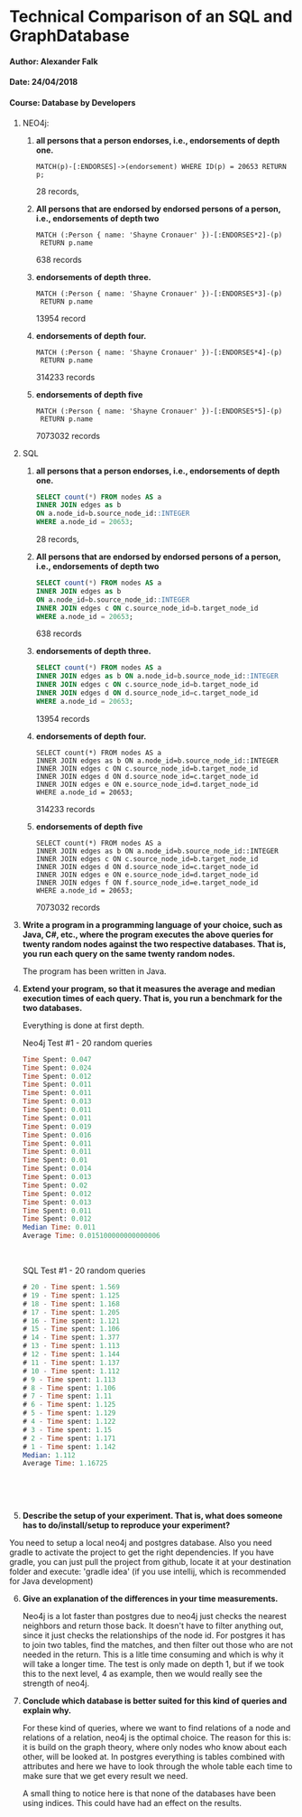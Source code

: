 # Technical Comparison of an SQL and GraphDatabase

#### Author: Alexander Falk
#### Date: 24/04/2018
#### Course: Database by Developers

1. NEO4j: 

   1. **all persons that a person endorses, i.e., endorsements of depth one.**

      ```cypher
      MATCH(p)-[:ENDORSES]->(endorsement) WHERE ID(p) = 20653 RETURN p;
      ```

      28 records,

   2. **All persons that are endorsed by endorsed persons of a person, i.e., endorsements of depth two**

      ```cypher
      MATCH (:Person { name: 'Shayne Cronauer' })-[:ENDORSES*2]-(p)
       RETURN p.name
      ```

      638 records

   3. **endorsements of depth three.**

      ```cypher
      MATCH (:Person { name: 'Shayne Cronauer' })-[:ENDORSES*3]-(p)
       RETURN p.name
      ```

      13954 record

   4. **endorsements of depth four.**

      ```cypher
      MATCH (:Person { name: 'Shayne Cronauer' })-[:ENDORSES*4]-(p)
       RETURN p.name
      ```

      314233 records

   5. **endorsements of depth five**

      ```cypher
      MATCH (:Person { name: 'Shayne Cronauer' })-[:ENDORSES*5]-(p)
       RETURN p.name
      ```

      7073032 records

2. SQL

   1. **all persons that a person endorses, i.e., endorsements of depth one.**

      ```sql
      SELECT count(*) FROM nodes AS a 
      INNER JOIN edges as b 
      ON a.node_id=b.source_node_id::INTEGER 
      WHERE a.node_id = 20653;
      ```

      28 records,	

   2. **All persons that are endorsed by endorsed persons of a person, i.e., endorsements of depth two**

      ```sql
      SELECT count(*) FROM nodes AS a 
      INNER JOIN edges as b 
      ON a.node_id=b.source_node_id::INTEGER 
      INNER JOIN edges c ON c.source_node_id=b.target_node_id
      WHERE a.node_id = 20653;
      ```

      638 records

   3. **endorsements of depth three.**

      ```sql
      SELECT count(*) FROM nodes AS a 
      INNER JOIN edges as b ON a.node_id=b.source_node_id::INTEGER 
      INNER JOIN edges c ON c.source_node_id=b.target_node_id
      INNER JOIN edges d ON d.source_node_id=c.target_node_id
      WHERE a.node_id = 20653;
      ```

      13954 records

   4. **endorsements of depth four.**

      ```cypher
      SELECT count(*) FROM nodes AS a 
      INNER JOIN edges as b ON a.node_id=b.source_node_id::INTEGER 
      INNER JOIN edges c ON c.source_node_id=b.target_node_id
      INNER JOIN edges d ON d.source_node_id=c.target_node_id
      INNER JOIN edges e ON e.source_node_id=d.target_node_id
      WHERE a.node_id = 20653;
      ```

      314233 records

   5. **endorsements of depth five**

      ```cypher
      SELECT count(*) FROM nodes AS a 
      INNER JOIN edges as b ON a.node_id=b.source_node_id::INTEGER 
      INNER JOIN edges c ON c.source_node_id=b.target_node_id
      INNER JOIN edges d ON d.source_node_id=c.target_node_id
      INNER JOIN edges e ON e.source_node_id=d.target_node_id
      INNER JOIN edges f ON f.source_node_id=e.target_node_id
      WHERE a.node_id = 20653;
      ```

      7073032 records

3. **Write a program in a programming language of your choice, such as Java, C#, etc., where the program executes the above queries for twenty random nodes against the two respective databases. That is, you run each query on the same twenty random nodes.**

   The program has been written in Java. 
   ​

4. **Extend your program, so that it measures the average and median execution times of each query. That is, you run a benchmark for the two databases.**

   Everything is done at first depth.

   Neo4j Test #1 - 20 random queries

   ```sql
   Time Spent: 0.047
   Time Spent: 0.024
   Time Spent: 0.012
   Time Spent: 0.011
   Time Spent: 0.011
   Time Spent: 0.013
   Time Spent: 0.011
   Time Spent: 0.011
   Time Spent: 0.019
   Time Spent: 0.016
   Time Spent: 0.011
   Time Spent: 0.011
   Time Spent: 0.01
   Time Spent: 0.014
   Time Spent: 0.013
   Time Spent: 0.02
   Time Spent: 0.012
   Time Spent: 0.013
   Time Spent: 0.011
   Time Spent: 0.012
   Median Time: 0.011
   Average Time: 0.015100000000000006
   ```

   ​

   SQL Test #1 - 20 random queries

   ```sql
   # 20 - Time spent: 1.569
   # 19 - Time spent: 1.125
   # 18 - Time spent: 1.168
   # 17 - Time spent: 1.205
   # 16 - Time spent: 1.121
   # 15 - Time spent: 1.106
   # 14 - Time spent: 1.377
   # 13 - Time spent: 1.113
   # 12 - Time spent: 1.144
   # 11 - Time spent: 1.137
   # 10 - Time spent: 1.112
   # 9 - Time spent: 1.113
   # 8 - Time spent: 1.106
   # 7 - Time spent: 1.11
   # 6 - Time spent: 1.125
   # 5 - Time spent: 1.129
   # 4 - Time spent: 1.122
   # 3 - Time spent: 1.15
   # 2 - Time spent: 1.171
   # 1 - Time spent: 1.142
   Median: 1.112
   Average Time: 1.16725
   ```

   ​

   ​

5.  **Describe the setup of your experiment. That is, what does someone has to do/install/setup to reproduce your experiment?**

   You need to setup a local neo4j and postgres database. Also you need gradle to activate the project to get the right dependencies. If you have gradle, you can just pull the project from github, locate it at your destination folder and execute: 'gradle idea' (if you use intellij, which is recommended for Java development)

6. **Give an explanation of the differences in your time measurements.**

   Neo4j is a lot faster than postgres due to neo4j just checks the nearest neighbors and return those back. It doesn't have to filter anything out, since it just checks the relationships of the node id. For postgres it has to join two tables, find the matches, and then filter out those who are not needed in the return. This is a litle time consuming and which is why it will take a longer time. The test is only made on depth 1, but if we took this to the next level, 4 as example, then we would really see the strength of neo4j. 

7. **Conclude which database is better suited for this kind of queries and explain why.**

   For these kind of queries, where we want to find relations of a node and relations of a relation, neo4j is the optimal choice. The reason for this is: it is build on the graph theory, where only nodes who know about each other, will be looked at. In postgres everything is tables combined with attributes and here we have to look through the whole table each time to make sure that we get every result we need. 

   A small thing to notice here is that none of the databases have been using indices. This could have had an effect on the results. 





   ​

   ​



